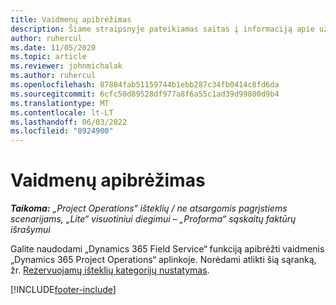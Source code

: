 ```yaml
---
title: Vaidmenų apibrėžimas
description: Šiame straipsnyje pateikiamas saitas į informaciją apie užsakomųjų išteklių kategorijų nustatymą.
author: ruhercul
ms.date: 11/05/2020
ms.topic: article
ms.reviewer: johnmichalak
ms.author: ruhercul
ms.openlocfilehash: 87884fab51159744b1ebb287c34fb0414c8fd6da
ms.sourcegitcommit: 6cfc50d89528df977a8f6a55c1ad39d99800d9b4
ms.translationtype: MT
ms.contentlocale: lt-LT
ms.lasthandoff: 06/03/2022
ms.locfileid: "8924900"
---
```

# <a name="define-roles"></a>Vaidmenų apibrėžimas

_**Taikoma:** „Project Operations“ išteklių / ne atsargomis pagrįstiems scenarijams, „Lite“ visuotiniui diegimui – „Proforma“ sąskaitų faktūrų išrašymui_

Galite naudodami „Dynamics 365 Field Service“ funkciją apibrėžti vaidmenis „Dynamics 365 Project Operations“ aplinkoje. Norėdami atlikti šią sąranką, žr. [Rezervuojamų išteklių kategorijų nustatymas](/dynamics365/field-service/set-up-bookable-resource-categories).


[!INCLUDE[footer-include](../includes/footer-banner.md)]